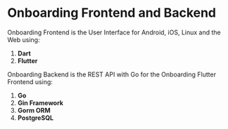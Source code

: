 # Onboarding Frontend and Backend
Onboarding Frontend is the User Interface for Android, iOS, Linux and the Web using:
1. **Dart**
2. **Flutter** 

Onboarding Backend is the REST API with Go for the Onboarding Flutter Frontend using:
1. **Go**
2. **Gin Framework**
3. **Gorm ORM**
4. **PostgreSQL**

